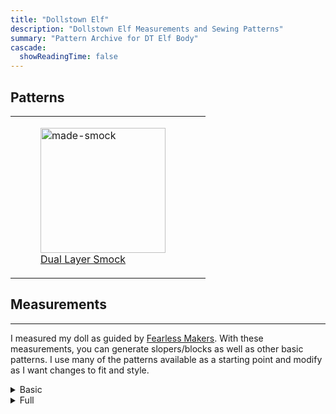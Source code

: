 ```yaml
---
title: "Dollstown Elf"
description: "Dollstown Elf Measurements and Sewing Patterns"
summary: "Pattern Archive for DT Elf Body"
cascade:
  showReadingTime: false
---
```


## Patterns
|   |   |
|---|---|
| <figure><img src="dtelf-smock-made.png" alt="made-smock" width="200"><figcaption><a href="dtelf-smock.pdf">Dual Layer Smock</a></figcaption></figure> |

## Measurements

---

I measured my doll as guided by [Fearless Makers](https://www.fearlessmakers.com/manual/taking-measurements/measuring-a-model). With these measurements, you can generate slopers/blocks as well as other basic patterns. I use many of the patterns available as a starting point and modify as I want changes to fit and style.

<details>
<summary>Basic</summary>

| Measurement Set | Description | Values in Centimeters |
| ----- | --- | --- |
|Across Back|From armpit to armpit across the back at mid-armhole level.|7.5|
|Across Front|From armpit to armpit across the back at mid-armhole level.|7|
|Ankle|Base of the leg just above the ankle bone.|8|
|Armhole Length|Length From cervical back to imaginary line at armpit level.|4|
|Bicep|Around bicep at the widest point.|7|
|Center Back to Floor|Back to Floor Cervical back to floor.|42.5|
|Center Back to Waist|Back to Waist Cervical back to natural waistline.|9.5|
|Chest / Bust|Chest / bust circumference.|20|
|Crotch Rise|Natural waist to chair while sitting.|7.5|
|Foot|Heel to the end of the longest toe.|6.5|
|Front Length|Shoulder line to the natural waistline at the bust apex point.|11|
|Height|Top of head to floor. Mark a wall and measure down.|53|
|Hip|Hip / seat circumference at widest point.|23|
|Inseam|Crotch to the floor.|26|
|Neck|Around neck base touching front collar bone and cervical bone.|12|
|Overarm Length|Shoulder point to elbow to wrist with slightly bent arm.|14|
|Shoulder Width|Side neck point to shoulder point.|3|
|Trunk|Center of the shoulder line through crotch and up meeting start.|18|
|Waist - Low|Measure around the body at the level of pants.|18|
|Waist - Natural|Natural waist circumference. Elbow level.|16|
|Waist to Floor|Natural waist to floor at center back.|34.5|
|Waist to Hip|Natural waist vertical to hip line in back.|6.5|
|Waist to Knee|From back natural waistline to knee.|18.5|
|Waist to Low Waist|Natural waist line vertically to low waist line.|2|
|Wrist|Around the wrist just above the wrist bone.|6.5|

</details>
<details>
<summary>Full</summary>

| Measurement Set | Description | Values in Centimeters |
| ----- | --- | --- |
|Blade Apex Width Back|Blade apex to blade apex in back.|3.5|
|Blade Height Back|Blade apex to waist in back.|4.5|
|Bust / Chest Height Front|Bust / Chest to waist at center front.|4.5|
|Bust / Chest Width Back|Side-to-side at bust/chest level in back.|9|
|Bust / Chest Width Front|Side-to-side at bust/chest level in front.|11|
|Bust Apex Width Front|Bust apex to bust apex.|4.5|
|Bust Depth|Shoulder point to bust apex.|5.5|
|Bust Radius|Bust apex to underbust.|2|
|Calf|Circumference of the widest part of calf.|10|
|Center Length Back|Center back neck to center back waist.|8.5|
|Center Length Front|Center front neck to center front waist.|8|
|Crotch Length|Center front waist to center back waist.|20|
|Elbow Circumference|Circumference around elbow.|7|
|Elbow to Wrist Length|Distance from elbow to wrist.|6.5|
|Full Length Back|Side neck point to waist in back.|10|
|Full Length Front|Side neck point to waist in front.|11|
|Hand|Circumference around hand.|7|
|Heel Foot Circumference|Circumference around foot|9.5|
|Hip Depth Back|Waist to hip at center back.|6|
|Hip Depth Front|Waist to hip at center front.|5.5|
|Hip Depth Side|Waist to hip at side.|5.5|
|Hip Width Back|Side-to-side at hip level in back.|12.5|
|Hip Width Front|Side-to-side at hip level in front.|10.5|
|Knee Circumference|Circumference of the knee.|8.5|
|Knee Height|Floor to knee measurement.|14.5|
|Mid-Armhole Height Back|Mid-armhole point to side waist in back.|7.5|
|Mid-Armhole Height Front|Mid-armhole point to side waist in front.|7.5|
|Mid-Armhole Width Back|Mid-armhole point to mid-armhole point across the back.|7.5|
|Mid-Armhole Width Front|Mid-armhole point to mid-armhole point across the front.|7.5|
|Neck Back|Side neck point to side neck point following back neck.|4.5|
|Neck Front|Side neck point to side neck point following front neck.|8|
|Overbust Height|Bust apex to overbust level.|1.5|
|Overbust Width Back|Side-to-side at overbust level in back.|9|
|Overbust Width Front|Overbust Width Front Side-to-side at overbust level in front.|10|
|Shoulder Across Back|Shoulder point to shoulder point in back.|10.5|
|Shoulder Across Front|Shoulder point to shoulder point in front.|11|
|Shoulder Slope Back|Shoulder point to center back waist point.|10|
|Shoulder Slope Front|Shoulder point to center front waist point.|11|
|Shoulder to Mid-Armhole Back|Shoulder point to mid-armhole point in back.|2.5|
|Shoulder to Mid-Armhole Front|Shoulder point to mid-armhole point in front.|2|
|Side Leg Length|Side waist point to the floor.|33|
|Side Length|Armpit to side waist point.|6|
|Strap Front|Side neck point to armpit point.|6|
|Thigh Circumference|Circumference of the upper thigh.|13|
|Thigh Height|Floor to thigh measurement.|24|
|Underarm Length|Armpit point to wrist.|13|
|Underbust Height|Underbust level to side waist point.|3|
|Underbust Width Back|Back Side-to-side under bust in back.|8.5|
|Underbust Width Front|Side-to-side under bust in front.|9|
|Waist Width Back|Side-to-side at waist level in back.|7.5|
|Waist Width Front|Side-to-side at waist level in front.|8.5|

</details>